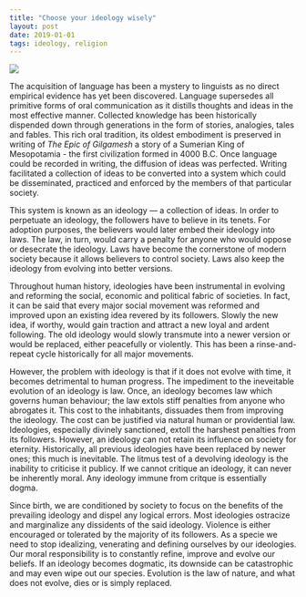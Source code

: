 ```yaml
---
title: "Choose your ideology wisely"
layout: post
date: 2019-01-01
tags: ideology, religion
---
```


![](https://cdn-images-1.medium.com/max/1000/1*f0cywETax4FT8y6jOvGDHg.jpeg)

The acquisition of language has been a mystery to linguists as no direct
empirical evidence has yet been discovered. Language supersedes all primitive
forms of oral communication as it distills thoughts and ideas in the most
effective manner. Collected knowledge has been historically dispended down
through generations in the form of stories, analogies, tales and fables. This
rich oral tradition, its oldest embodiment is preserved in writing of *The Epic
of Gilgamesh* a story of a Sumerian King of Mesopotamia - the first civilization
formed in 4000 B.C. Once language could be recorded in writing, the diffusion of
ideas was perfected. Writing facilitated a collection of ideas to be converted
into a system which could be disseminated, practiced and enforced by the members
of that particular society.

This system is known as an ideology — a collection of ideas. In order to
perpetuate an ideology, the followers have to believe in its tenets. For
adoption purposes, the believers would later embed their ideology into laws. The
law, in turn, would carry a penalty for anyone who would oppose or desecrate the
ideology. Laws have become the cornerstone of modern society because it allows
believers to control society. Laws also keep the ideology from evolving into
better versions.

Throughout human history, ideologies have been instrumental in evolving and
reforming the social, economic and political fabric of societies. In fact, it
can be said that every major social movement was reformed and improved upon an
existing idea revered by its followers. Slowly the new idea, if worthy, would
gain traction and attract a new loyal and ardent following. The old ideology
would slowly transmute into a newer version or would be replaced, either
peacefully or violently. This has been a rinse-and-repeat cycle historically for
all major movements.

However, the problem with ideology is that if it does not evolve with time, it
becomes detrimental to human progress. The impediment to the ineveitable
evolution of an ideology is law. Once, an ideology becomes law which governs
human behaviour; the law extols stiff penalties from anyone who abrogates it.
This cost to the inhabitants, dissuades them from improving the ideology. The
cost can be justified via natural human or providential law. Ideologies,
especially divinely sanctioned, extoll the harshest penalties from its
followers. However, an ideology can not retain its influence on society for
eternity. Historically, all previous ideologies have been replaced by newer
ones; this much is inevitable. The litmus test of a devolving ideology is the
inability to criticise it publicy. If we cannot critique an ideology, it can
never be inherently moral. Any ideology immune from critque is essentially
dogma.

Since birth, we are conditioned by society to focus on the benefits of the
prevailing ideology and dispel any logical errors. Most ideologies ostracize and
marginalize any dissidents of the said ideology. Violence is either encouraged
or tolerated by the majority of its followers. As a specie we need to stop
idealizing, venerating and defining ourselves by our ideologies. Our moral
responsibility is to constantly refine, improve and evolve our beliefs. If an
ideology becomes dogmatic, its downside can be catastrophic and may even wipe
out our species. Evolution is the law of nature, and what does not evolve, dies
or is simply replaced.


